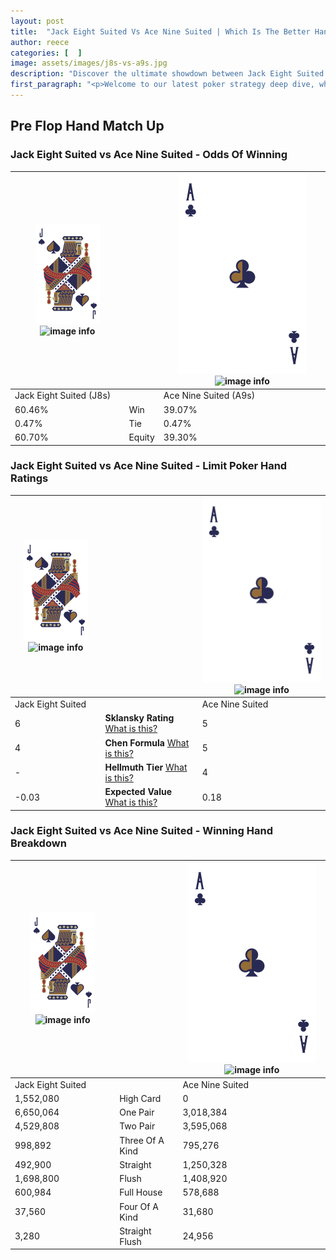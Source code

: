 ```yaml
---
layout: post
title:  "Jack Eight Suited Vs Ace Nine Suited | Which Is The Better Hand In Poker? A Complete Guide"
author: reece
categories: [  ]
image: assets/images/j8s-vs-a9s.jpg
description: "Discover the ultimate showdown between Jack Eight Suited and Ace Nine Suited in poker! Uncover the odds, strategies, and scenarios where one hand triumphs over the other. Get ready to up your poker game with this thrilling analysis."
first_paragraph: "<p>Welcome to our latest poker strategy deep dive, where we're pitting two distinct hands against each other in a high-stakes showdown: Jack Eight Suited vs Ace Nine Suited.</p><p>In the dynamic world of poker, every decision counts, and knowing which hand holds the upper hand is key to your success at the table.</p><p>In this article, we'll dissect these two hands, explore the scenarios where one dominates the other, and equip you with the knowledge to make strategic choices that can tip the odds in your favor.</p><p>Get ready to unravel the intriguing dynamics of these poker hands and elevate your game to new heights.</p>"
---
```




[comment]: # (sp0)

## Pre Flop Hand Match Up

<div class="table hand-ratings" markdown="1"> 



### Jack Eight Suited vs Ace Nine Suited - Odds Of Winning


    
| ![image info](assets/images/hand1/J.png) ![image info](assets/images/hand1/8s.png) |  | ![image info](assets/images/hand2/A.png) ![image info](assets/images/hand2/9s.png) |
| -------- | -------- | -------- |
| Jack Eight Suited (J8s) |  | Ace Nine Suited (A9s) |
| 60.46% | Win | 39.07% |
| 0.47% | Tie | 0.47% |
| 60.70% | Equity | 39.30% |




[comment]: # (sp1)



### Jack Eight Suited vs Ace Nine Suited - Limit Poker Hand Ratings


    
| ![image info](assets/images/hand1/J.png) ![image info](assets/images/hand1/8s.png) |  | ![image info](assets/images/hand2/A.png) ![image info](assets/images/hand2/9s.png) |
| -------- | -------- | -------- |
| Jack Eight Suited |  | Ace Nine Suited |
| 6 | **Sklansky Rating** [What is this?](/sklansky-rating-explained) | 5 |
| 4 | **Chen Formula** [What is this?](/chen-formula-explained) | 5 |
| - | **Hellmuth Tier** [What is this?](/Hellmuth-tier-explained) | 4 |
| -0.03 | **Expected Value** [What is this?](/expected-value-explained) | 0.18 |




[comment]: # (sp2)



### Jack Eight Suited vs Ace Nine Suited - Winning Hand Breakdown


    
| ![image info](assets/images/hand1/J.png) ![image info](assets/images/hand1/8s.png) |  | ![image info](assets/images/hand2/A.png) ![image info](assets/images/hand2/9s.png) |
| -------- | -------- | -------- |
| Jack Eight Suited |  | Ace Nine Suited |
| 1,552,080 | High Card | 0 |
| 6,650,064 | One Pair | 3,018,384 |
| 4,529,808 | Two Pair | 3,595,068 |
| 998,892 | Three Of A Kind | 795,276 |
| 492,900 | Straight | 1,250,328 |
| 1,698,800 | Flush | 1,408,920 |
| 600,984 | Full House | 578,688 |
| 37,560 | Four Of A Kind | 31,680 |
| 3,280 | Straight Flush | 24,956 |




[comment]: # (sp3)



</div>

[comment]: # (sp4)



[comment]: # (sp5)

